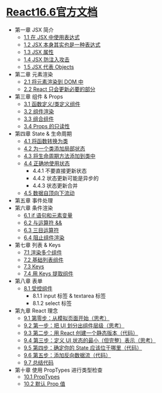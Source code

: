 # [React16.6官方文档](https://reactjs.org)

- 第一章 JSX 简介
    - [1.1 在 JSX 中使用表达式](https://github.com/514723273/After-Reading/blob/master/React16.6%E5%AE%98%E6%96%B9%E6%96%87%E6%A1%A3/Content.md#11-%E5%9C%A8-jsx-%E4%B8%AD%E4%BD%BF%E7%94%A8%E8%A1%A8%E8%BE%BE%E5%BC%8F)
    - [1.2 JSX 本身其实也是一种表达式](https://github.com/514723273/After-Reading/blob/master/React16.6%E5%AE%98%E6%96%B9%E6%96%87%E6%A1%A3/Content.md#12-jsx-%E6%9C%AC%E8%BA%AB%E5%85%B6%E5%AE%9E%E4%B9%9F%E6%98%AF%E4%B8%80%E7%A7%8D%E8%A1%A8%E8%BE%BE%E5%BC%8F)
    - [1.3 JSX 属性](https://github.com/514723273/After-Reading/blob/master/React16.6%E5%AE%98%E6%96%B9%E6%96%87%E6%A1%A3/Content.md#13-jsx-%E5%B1%9E%E6%80%A7)
    - [1.4 JSX 防注入攻击](https://github.com/514723273/After-Reading/blob/master/React16.6%E5%AE%98%E6%96%B9%E6%96%87%E6%A1%A3/Content.md#14-jsx-%E9%98%B2%E6%B3%A8%E5%85%A5%E6%94%BB%E5%87%BB)
    - [1.5 JSX 代表 Objects](https://github.com/514723273/After-Reading/blob/master/React16.6%E5%AE%98%E6%96%B9%E6%96%87%E6%A1%A3/Content.md#15-jsx-%E4%BB%A3%E8%A1%A8-objects)
- 第二章 元素渲染
    - [2.1 将元素渲染到 DOM 中](https://github.com/514723273/After-Reading/blob/master/React16.6%E5%AE%98%E6%96%B9%E6%96%87%E6%A1%A3/Content.md#21-%E5%B0%86%E5%85%83%E7%B4%A0%E6%B8%B2%E6%9F%93%E5%88%B0-dom-%E4%B8%AD)
    - [2.2 React 只会更新必要的部分](https://github.com/514723273/After-Reading/blob/master/React16.6%E5%AE%98%E6%96%B9%E6%96%87%E6%A1%A3/Content.md#22-react-%E5%8F%AA%E4%BC%9A%E6%9B%B4%E6%96%B0%E5%BF%85%E8%A6%81%E7%9A%84%E9%83%A8%E5%88%86)
- 第三章 组件 & Props
    - [3.1 函数定义/类定义组件](https://github.com/514723273/After-Reading/blob/master/React16.6%E5%AE%98%E6%96%B9%E6%96%87%E6%A1%A3/Content.md#31-%E5%87%BD%E6%95%B0%E5%AE%9A%E4%B9%89%E7%B1%BB%E5%AE%9A%E4%B9%89%E7%BB%84%E4%BB%B6)
    - [3.2 组件渲染](https://github.com/514723273/After-Reading/blob/master/React16.6%E5%AE%98%E6%96%B9%E6%96%87%E6%A1%A3/Content.md#32-%E7%BB%84%E4%BB%B6%E6%B8%B2%E6%9F%93)
    - [3.3 组合组件](https://github.com/514723273/After-Reading/blob/master/React16.6%E5%AE%98%E6%96%B9%E6%96%87%E6%A1%A3/Content.md#33-%E7%BB%84%E5%90%88%E7%BB%84%E4%BB%B6)
    - [3.4 Props 的只读性](https://github.com/514723273/After-Reading/blob/master/React16.6%E5%AE%98%E6%96%B9%E6%96%87%E6%A1%A3/Content.md#34-props-%E7%9A%84%E5%8F%AA%E8%AF%BB%E6%80%A7)
- 第四章 State & 生命周期
    - [4.1 将函数转换为类](https://github.com/514723273/After-Reading/blob/master/React16.6%E5%AE%98%E6%96%B9%E6%96%87%E6%A1%A3/Content.md#41-%E5%B0%86%E5%87%BD%E6%95%B0%E8%BD%AC%E6%8D%A2%E4%B8%BA%E7%B1%BB)
    - [4.2 为一个类添加局部状态](https://github.com/514723273/After-Reading/blob/master/React16.6%E5%AE%98%E6%96%B9%E6%96%87%E6%A1%A3/Content.md#42-%E4%B8%BA%E4%B8%80%E4%B8%AA%E7%B1%BB%E6%B7%BB%E5%8A%A0%E5%B1%80%E9%83%A8%E7%8A%B6%E6%80%81)
    - [4.3 将生命周期方法添加到类中](https://github.com/514723273/After-Reading/blob/master/React16.6%E5%AE%98%E6%96%B9%E6%96%87%E6%A1%A3/Content.md#43-%E5%B0%86%E7%94%9F%E5%91%BD%E5%91%A8%E6%9C%9F%E6%96%B9%E6%B3%95%E6%B7%BB%E5%8A%A0%E5%88%B0%E7%B1%BB%E4%B8%AD)
    - [4.4 正确地使用状态](https://github.com/514723273/After-Reading/blob/master/React16.6%E5%AE%98%E6%96%B9%E6%96%87%E6%A1%A3/Content.md#44-%E6%AD%A3%E7%A1%AE%E5%9C%B0%E4%BD%BF%E7%94%A8%E7%8A%B6%E6%80%81)
        - 4.4.1 不要直接更新状态
        - 4.4.2 状态更新可能是异步的
        - 4.4.3 状态更新合并
    - [4.5 数据自顶向下流动](https://github.com/514723273/After-Reading/blob/master/React16.6%E5%AE%98%E6%96%B9%E6%96%87%E6%A1%A3/Content.md#45-%E6%95%B0%E6%8D%AE%E8%87%AA%E9%A1%B6%E5%90%91%E4%B8%8B%E6%B5%81%E5%8A%A8)
- 第五章 事件处理
- 第六章 条件渲染
    - [6.1 if 语句和元素变量](https://github.com/514723273/After-Reading/blob/master/React16.6%E5%AE%98%E6%96%B9%E6%96%87%E6%A1%A3/Content.md#61-if-%E8%AF%AD%E5%8F%A5%E5%92%8C%E5%85%83%E7%B4%A0%E5%8F%98%E9%87%8F)
    - [6.2 与运算符 &&](https://github.com/514723273/After-Reading/blob/master/React16.6%E5%AE%98%E6%96%B9%E6%96%87%E6%A1%A3/Content.md#62-%E4%B8%8E%E8%BF%90%E7%AE%97%E7%AC%A6-)
    - [6.3 三目运算符](https://github.com/514723273/After-Reading/blob/master/React16.6%E5%AE%98%E6%96%B9%E6%96%87%E6%A1%A3/Content.md#63-%E4%B8%89%E7%9B%AE%E8%BF%90%E7%AE%97%E7%AC%A6)
    - [6.4 阻止组件渲染](https://github.com/514723273/After-Reading/blob/master/React16.6%E5%AE%98%E6%96%B9%E6%96%87%E6%A1%A3/Content.md#64-%E9%98%BB%E6%AD%A2%E7%BB%84%E4%BB%B6%E6%B8%B2%E6%9F%93)
- 第七章 列表 & Keys
    - [7.1 渲染多个组件](https://github.com/514723273/After-Reading/blob/master/React16.6%E5%AE%98%E6%96%B9%E6%96%87%E6%A1%A3/Content.md#71-%E6%B8%B2%E6%9F%93%E5%A4%9A%E4%B8%AA%E7%BB%84%E4%BB%B6)
    - [7.2 基础列表组件](https://github.com/514723273/After-Reading/blob/master/React16.6%E5%AE%98%E6%96%B9%E6%96%87%E6%A1%A3/Content.md#72-%E5%9F%BA%E7%A1%80%E5%88%97%E8%A1%A8%E7%BB%84%E4%BB%B6)
    - [7.3 Keys](https://github.com/514723273/After-Reading/blob/master/React16.6%E5%AE%98%E6%96%B9%E6%96%87%E6%A1%A3/Content.md#73-keys)
    - [7.4 用 Keys 提取组件](https://github.com/514723273/After-Reading/blob/master/React16.6%E5%AE%98%E6%96%B9%E6%96%87%E6%A1%A3/Content.md#74-%E7%94%A8-keys-%E6%8F%90%E5%8F%96%E7%BB%84%E4%BB%B6)
- 第八章 表单
    - [8.1 受控组件](https://github.com/514723273/After-Reading/blob/master/React16.6%E5%AE%98%E6%96%B9%E6%96%87%E6%A1%A3/Content.md#81-%E5%8F%97%E6%8E%A7%E7%BB%84%E4%BB%B6)
        - 8.1.1 input 标签 & textarea 标签
        - 8.1.2 select 标签
- 第九章 React 理念
    - [9.1 第零步：从模拟页面开始（思考）](https://github.com/514723273/After-Reading/blob/master/React16.6%E5%AE%98%E6%96%B9%E6%96%87%E6%A1%A3/Content.md#91-%E7%AC%AC%E9%9B%B6%E6%AD%A5%E4%BB%8E%E6%A8%A1%E6%8B%9F%E9%A1%B5%E9%9D%A2%E5%BC%80%E5%A7%8B%E6%80%9D%E8%80%83)
    - [9.2 第一步：把 UI 划分出组件层级（思考）](https://github.com/514723273/After-Reading/blob/master/React16.6%E5%AE%98%E6%96%B9%E6%96%87%E6%A1%A3/Content.md#92-%E7%AC%AC%E4%B8%80%E6%AD%A5%E6%8A%8A-ui-%E5%88%92%E5%88%86%E5%87%BA%E7%BB%84%E4%BB%B6%E5%B1%82%E7%BA%A7%E6%80%9D%E8%80%83)
    - [9.3 第二步：用 React 创建一个静态版本（代码）](https://github.com/514723273/After-Reading/blob/master/React16.6%E5%AE%98%E6%96%B9%E6%96%87%E6%A1%A3/Content.md#93-%E7%AC%AC%E4%BA%8C%E6%AD%A5%E7%94%A8-react-%E5%88%9B%E5%BB%BA%E4%B8%80%E4%B8%AA%E9%9D%99%E6%80%81%E7%89%88%E6%9C%AC%E4%BB%A3%E7%A0%81)
    - [9.4 第三步：定义 UI 状态的最小（但完整）表示（思考）](https://github.com/514723273/After-Reading/blob/master/React16.6%E5%AE%98%E6%96%B9%E6%96%87%E6%A1%A3/Content.md#94-%E7%AC%AC%E4%B8%89%E6%AD%A5%E5%AE%9A%E4%B9%89-ui-%E7%8A%B6%E6%80%81%E7%9A%84%E6%9C%80%E5%B0%8F%E4%BD%86%E5%AE%8C%E6%95%B4%E8%A1%A8%E7%A4%BA%E6%80%9D%E8%80%83)
    - [9.5 第四步：确定你的 State 应该位于哪里（代码）](https://github.com/514723273/After-Reading/blob/master/React16.6%E5%AE%98%E6%96%B9%E6%96%87%E6%A1%A3/Content.md#95-%E7%AC%AC%E5%9B%9B%E6%AD%A5%E7%A1%AE%E5%AE%9A%E4%BD%A0%E7%9A%84-state-%E5%BA%94%E8%AF%A5%E4%BD%8D%E4%BA%8E%E5%93%AA%E9%87%8C%E4%BB%A3%E7%A0%81)
    - [9.6 第五步：添加反向数据流（代码）](https://github.com/514723273/After-Reading/blob/master/React16.6%E5%AE%98%E6%96%B9%E6%96%87%E6%A1%A3/Content.md#96-%E7%AC%AC%E4%BA%94%E6%AD%A5%E6%B7%BB%E5%8A%A0%E5%8F%8D%E5%90%91%E6%95%B0%E6%8D%AE%E6%B5%81%E4%BB%A3%E7%A0%81)
    - [9.7 总结代码](https://github.com/514723273/After-Reading/blob/master/React16.6%E5%AE%98%E6%96%B9%E6%96%87%E6%A1%A3/Content.md#97-%E6%80%BB%E7%BB%93%E4%BB%A3%E7%A0%81)
- 第十章 使用 PropTypes 进行类型检查
    - [10.1 PropTypes]()
    - [10.2 默认 Prop 值]()